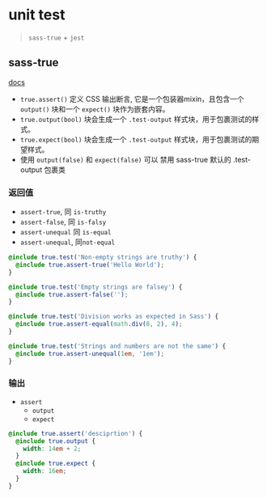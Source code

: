 # unit test

> `sass-true` + `jest`


## sass-true

[docs](https://www.oddbird.net/true/docs/)

- `true.assert()` 定义 CSS 输出断言, 它是一个包装器mixin，且包含一个 `output()` 块和一个 `expect()` 块作为嵌套内容。
- `true.output(bool)` 块会生成一个 `.test-output` 样式块，用于包裹测试的样式。
- `true.expect(bool)` 块会生成一个 `.test-output` 样式块，用于包裹测试的期望样式。
- 使用 `output(false)` 和 `expect(false)` 可以 禁用 sass-true 默认的 .test-output 包裹类


### 返回值

- `assert-true`, 同 `is-truthy`
- `assert-false`, 同 `is-falsy`
- `assert-unequal` 同 `is-equal`
- `assert-unequal`, 同`not-equal`

```scss
@include true.test('Non-empty strings are truthy') {
  @include true.assert-true('Hello World');
}

@include true.test('Empty strings are falsey') {
  @include true.assert-false('');
}

@include true.test('Division works as expected in Sass') {
  @include true.assert-equal(math.div(8, 2), 4);
}

@include true.test('Strings and numbers are not the same') {
  @include true.assert-unequal(1em, '1em');
}
```


### 输出
- `assert`
  - `output`
  - `expect`

```scss
@include true.assert('desciprtion') {
  @include true.output {
    width: 14em + 2;
  }
  @include true.expect {
    width: 16em;
  }
}
```